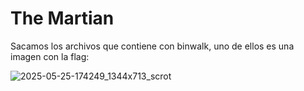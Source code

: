 # The Martian

Sacamos los archivos que contiene con binwalk, uno de ellos es una imagen con la flag:

![2025-05-25-174249_1344x713_scrot](https://github.com/user-attachments/assets/655db90a-b1ab-4bdf-9fee-9e830f898523)
